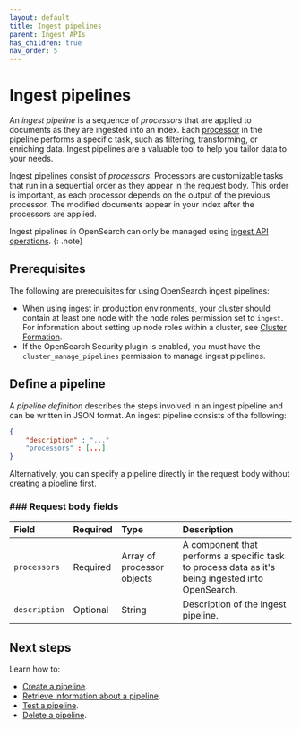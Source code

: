 ```yaml
---
layout: default
title: Ingest pipelines
parent: Ingest APIs
has_children: true
nav_order: 5
---
```


# Ingest pipelines

An _ingest pipeline_ is a sequence of _processors_ that are applied to documents as they are ingested into an index. Each [processor]({{site.url}}{{site.baseurl}}/api-reference/ingest-apis/ingest-processors/) in the pipeline performs a specific task, such as filtering, transforming, or enriching data. Ingest pipelines are a valuable tool to help you tailor data to your needs.  

Ingest pipelines consist of _processors_. Processors are customizable tasks that run in a sequential order as they appear in the request body. This order is important, as each processor depends on the output of the previous processor. The modified documents appear in your index after the processors are applied.

Ingest pipelines in OpenSearch can only be managed using [ingest API operations]({{site.url}}{{site.baseurl}}/api-reference/ingest-apis/index/).
{: .note}

## Prerequisites 

The following are prerequisites for using OpenSearch ingest pipelines:

- When using ingest in production environments, your cluster should contain at least one node with the node roles permission set to `ingest`. For information about setting up node roles within a cluster, see [Cluster Formation]({{site.url}}{{site.baseurl}}/opensearch/cluster/).
- If the OpenSearch Security plugin is enabled, you must have the `cluster_manage_pipelines` permission to manage ingest pipelines.

## Define a pipeline

A _pipeline definition_ describes the steps involved in an ingest pipeline and can be written in JSON format. An ingest pipeline consists of the following:

```json
{
    "description" : "..."
    "processors" : [...]
}
```

Alternatively, you can specify a pipeline directly in the request body without creating a pipeline first.

### ### Request body fields

Field | Required | Type | Description
:--- | :--- | :--- | :---
`processors` | Required | Array of processor objects | A component that performs a specific task to process data as it's being ingested into OpenSearch.
`description` | Optional | String | Description of the ingest pipeline. 

## Next steps

Learn how to:

- [Create a pipeline]({{site.url}}{{site.baseurl}}/api-reference/ingest-apis/create-ingest/).
- [Retrieve information about a pipeline]({{site.url}}{{site.baseurl}}/api-reference/ingest-apis/get-ingest/).
- [Test a pipeline]({{site.url}}{{site.baseurl}}/api-reference/ingest-apis/simulate-ingest/).
- [Delete a pipeline]({{site.url}}{{site.baseurl}}/api-reference/ingest-apis/delete-ingest/). 
